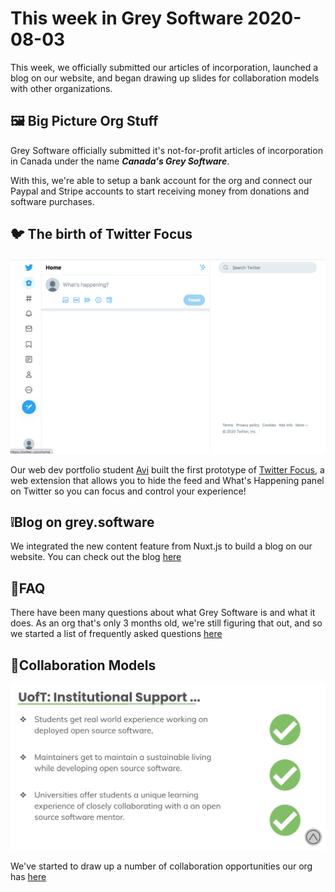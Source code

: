 # This week in Grey Software 2020-08-03

This week, we officially submitted our articles of incorporation, launched a blog on our website, and began drawing up slides for collaboration models with other organizations. 

## 🖼️ Big Picture Org Stuff

Grey Software officially submitted it's not-for-profit articles of incorporation in Canada under the name **_Canada's Grey Software_**. 

With this, we're able to setup a bank account for the org and connect our Paypal and Stripe accounts to start receiving money from donations and software purchases.  

## 🐦 The birth of Twitter Focus

![Twitter Focus Screenshot](./twitter-focus.png)

Our web dev portfolio student [Avi](https://github.com/daveavi) built the first prototype of [Twitter Focus](https://github.com/grey-software/Twitter-Focus), a web extension that allows you to hide the feed and What's Happening panel on Twitter so you can focus and control your experience! 

## ❕Blog on grey.software

We integrated the new content feature from Nuxt.js to build a blog on our website. You can check out the blog [here](https://www.grey.software/blog)

## 🙋FAQ

There have been many questions about what Grey Software is and what it does. As an org that's only 3 months old, we're still figuring that out, and so we started a list of frequently asked questions [here](/faq)

## 🤝Collaboration Models

![UofT Collaboration Benefits](./uoft-collab.png)

We've started to draw up a number of collaboration opportunities our org has [here](https://docs.google.com/presentation/d/1RXnKm6lum-AjEJPvcLvAbc1sCITUhBJIvhwCHpmBtxo/edit?usp=sharing)

